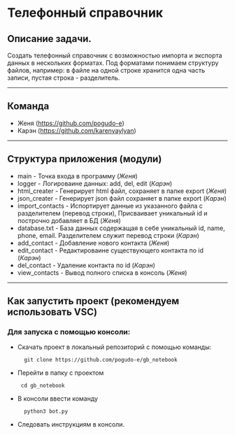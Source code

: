 # Телефонный справочник

## Описание задачи.
Создать телефонный справочник с возможностью импорта и экспорта данных в нескольких форматах.
Под форматами понимаем структуру файлов, например: в файле на одной строке хранится одна часть записи, пустая строка - разделитель.

---
## Команда

- Женя (https://github.com/pogudo-e)
- Карэн (https://github.com/karenyaylyan)

---
## Структура приложения (модули)

- main - Точка входа в программу (*Женя*)
- logger - Логироваине данных: add, del, edit (*Карэн*)
- html_creater - Генерирует html файл, сохраняет в папке export (*Женя*)
- json_creater - Генерирует json файл сохраняет в папке export (*Карэн*)
- import_contacts - Испортирует данные из указанного файла с разделителем (перевод строки), Присваивает уникальный id и построчно добавляет в БД (*Женя*)
- database.txt - База данных содержащая в себе уникальный  id, name, phone, email. Разделителем служит перевод строки (*Карэн*)
- add_contact - Добавление нового контакта (*Женя*)
- edit_contact - Редактироваине существующего контакта по id (*Карэн*)
- del_contact - Удаление контакта по id (*Карэн*)
- view_contacts - Вывод полного списка в консоль (*Женя*)

---
## Как запустить проект (рекомендуем использовать VSC)

### Для запуска с помощью консоли:
- Скачать проект в локальный репозиторий с помощью команды:

        git clone https://github.com/pogudo-e/gb_notebook

-  Перейти в папку с проектом
        
        cd gb_notebook

- В консоли ввести команду 
        
        python3 bot.py

- Следовать инструкциям в консоли.
